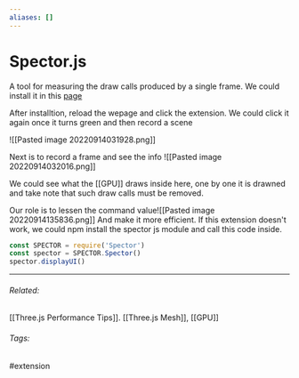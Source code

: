 ```yaml
---
aliases: []
---
```

# Spector.js
A tool for measuring the draw calls produced by a single frame. We could install it in this [page](https://chrome.google.com/webstore/detail/spectorjs/denbgaamihkadbghdceggmchnflmhpmk?hl=en) 

After installtion, reload the wepage and click the extension. We could click it again once it turns green and then record a scene

![[Pasted image 20220914031928.png]]


Next is to record a frame and see the info
![[Pasted image 20220914032016.png]]

We could see what the [[GPU]] draws inside here, one by one it is drawned and take note that such draw calls must be removed.

Our role is to lessen the command value![[Pasted image 20220914135836.png]]
And make it more efficient.
If this extension doesn't work, we could npm install the spector js module and call this code inside.
```js
const SPECTOR = require('Spector')
const spector = SPECTOR.Spector()
spector.displayUI()
```

---
###### Related: 
[[Three.js Performance Tips]]. [[Three.js Mesh]], [[GPU]]
###### Tags:
#extension 